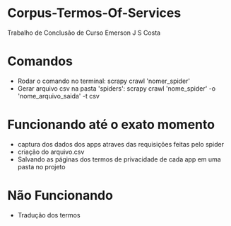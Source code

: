 # Corpus-Termos-Of-Services

Trabalho de Conclusão de Curso Emerson J S Costa

# Comandos 
  * Rodar o comando no terminal: scrapy crawl 'nomer_spider'
  * Gerar arquivo csv na pasta 'spiders':  scrapy crawl 'nome_spider' -o 'nome_arquivo_saida' -t csv

# Funcionando até o exato momento

 * captura dos dados dos apps atraves das requisições feitas pelo spider  
 * criação do arquivo.csv
 * Salvando as páginas dos termos de privacidade de cada app em uma pasta no projeto

# Não Funcionando

 * Tradução dos termos
